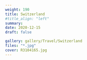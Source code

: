 ```yaml
---
weight: 190
title: Switzerland
#title_align: "left"
summary: 
date: 2020-12-15
draft: false

gallery: gallery/Travel/Switzerland
files: "*.jpg"
cover: R3104165.jpg
---
```

